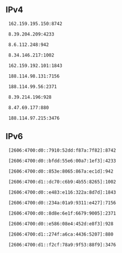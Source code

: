 ## IPv4
```
 162.159.195.150:8742
```
```
 8.39.204.209:4233
```
```
 8.6.112.248:942
```
```
 8.34.146.217:1002
```
```
 162.159.192.101:1843
```
```
 188.114.98.131:7156
```
```
 188.114.99.56:2371
```
```
 8.39.214.196:928
```
```
 8.47.69.177:880
```
```
 188.114.97.215:3476
```

## IPv6
```
 [2606:4700:d0::7910:52dd:f87a:7f82]:8742
```
```
 [2606:4700:d0::bfdd:55e6:00a7:1ef3]:4233
```
```
 [2606:4700:d0::853e:8065:867a:ec1d]:942
```
```
 [2606:4700:d1::dc70:c6b9:4b55:8265]:1002
```
```
 [2606:4700:d0::e483:e116:322a:8d7d]:1843
```
```
 [2606:4700:d0::234a:01a9:9311:e427]:7156
```
```
 [2606:4700:d0::8d8e:6e1f:6679:9005]:2371
```
```
 [2606:4700:d0::e586:08e4:452d:e8f3]:928
```
```
 [2606:4700:d1::274f:a6ca:4436:5207]:880
```
```
 [2606:4700:d1::f2cf:78a9:9f53:88f9]:3476
```
